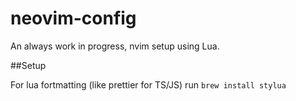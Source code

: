 # neovim-config
An always work in progress, nvim setup using Lua.

##Setup

For lua fortmatting (like prettier for TS/JS)
run `brew install stylua`
